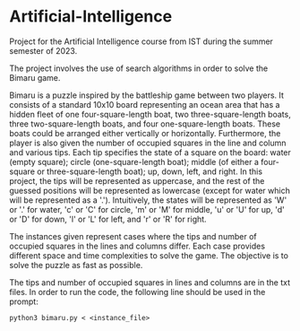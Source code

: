 # Artificial-Intelligence
Project for the Artificial Intelligence course from IST during the summer semester of 2023. 

The project involves the use of search algorithms in order to solve the Bimaru game. 

Bimaru is a puzzle inspired by the battleship game between two players. It consists of a standard 10x10 board representing an ocean area that has a hidden fleet of one four-square-length boat, two three-square-length boats, three two-square-length boats, and four one-square-length boats. These boats could be arranged either vertically or horizontally. Furthermore, the player is also given the number of occupied squares in the line and column and various tips. Each tip specifies the state of a square on the board: water (empty square); circle (one-square-length boat); middle (of either a four-square or three-square-length boat); up, down, left, and right. In this project, the tips will be represented as uppercase, and the rest of the guessed positions will be represented as lowercase (except for water which will be represented as a '.'). Intuitively, the states will be represented as 'W' or '.' for water, 'c' or 'C' for circle, 'm' or 'M' for middle, 'u' or 'U' for up, 'd' or 'D' for down, 'l' or 'L' for left, and 'r' or 'R' for right. 

The instances given represent cases where the tips and number of occupied squares in the lines and columns differ. Each case provides different space and time complexities to solve the game. The objective is to solve the puzzle as fast as possible.

The tips and number of occupied squares in lines and columns are in the txt files. In order to run the code, the following line should be used in the prompt:

```
python3 bimaru.py < <instance_file>
```

